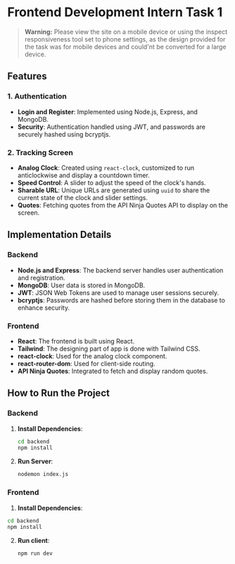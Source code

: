 # Frontend Development Intern Task 1

> **Warning:** Please view the site on a mobile device or using the inspect responsiveness tool set to phone settings, as the design provided for the task was for mobile devices and could'nt be converted for a large device.

## Features

### 1. Authentication
- **Login and Register**: Implemented using Node.js, Express, and MongoDB.
- **Security**: Authentication handled using JWT, and passwords are securely hashed using bcryptjs.

### 2. Tracking Screen
- **Analog Clock**: Created using `react-clock`, customized to run anticlockwise and display a countdown timer.
- **Speed Control**: A slider to adjust the speed of the clock's hands.
- **Sharable URL**: Unique URLs are generated using `uuid` to share the current state of the clock and slider settings.
- **Quotes**: Fetching quotes from the API Ninja Quotes API to display on the screen.

## Implementation Details

### Backend

- **Node.js and Express**: The backend server handles user authentication and registration.
- **MongoDB**: User data is stored in MongoDB.
- **JWT**: JSON Web Tokens are used to manage user sessions securely.
- **bcryptjs**: Passwords are hashed before storing them in the database to enhance security.

### Frontend

- **React**: The frontend is built using React.
- **Tailwind**: The designing part of app is done with Tailwind CSS.
- **react-clock**: Used for the analog clock component.
- **react-router-dom**: Used for client-side routing.
- **API Ninja Quotes**: Integrated to fetch and display random quotes.

## How to Run the Project

### Backend

1. **Install Dependencies**:
   ```bash
   cd backend
   npm install
2. **Run Server**:
   ```bash
   nodemon index.js

 ### Frontend

 1. **Install Dependencies**:
   ```bash
   cd backend
   npm install
```
2. **Run client**:
   ```bash
   npm run dev
 
 
